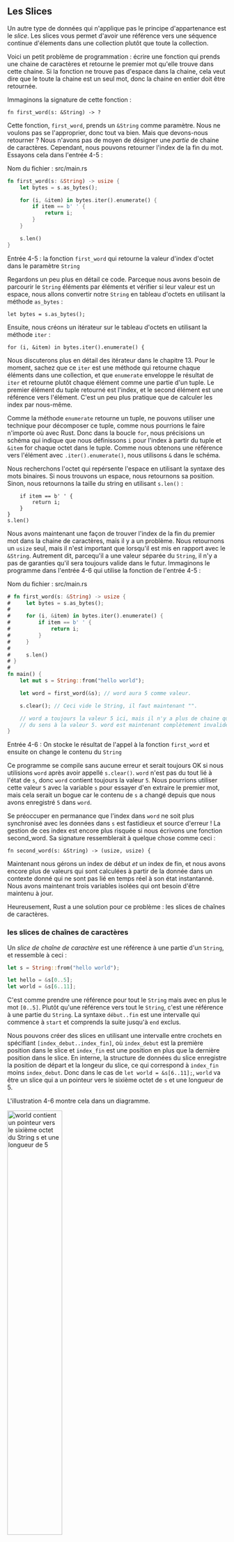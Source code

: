 ## Les Slices

Un autre type de données qui n'applique pas le principe d'appartenance est le
*slice*. Les slices vous permet d'avoir une référence vers une séquence
continue d'élements dans une collection plutôt que toute la collection.

Voici un petit problème de programmation : écrire une fonction qui prends une
chaine de caractères et retourne le premier mot qu'elle trouve dans cette
chaine. Si la fonction ne trouve pas d'espace dans la chaine, cela veut dire
que le toute la chaine est un seul mot, donc la chaine en entier doit être
retournée.

Immaginons la signature de cette fonction :

```rust,ignore
fn first_word(s: &String) -> ?
```

Cette fonction, `first_word`, prends un `&String` comme paramètre. Nous ne
voulons pas se l'approprier, donc tout va bien. Mais que devons-nous
retourner ? Nous n'avons pas de moyen de désigner une *partie* de chaine de
caractères. Cependant, nous pouvons retourner l'index de la fin du mot.
Essayons cela dans l'entrée 4-5 :

<span class="filename">Nom du fichier : src/main.rs</span>

```rust
fn first_word(s: &String) -> usize {
    let bytes = s.as_bytes();

    for (i, &item) in bytes.iter().enumerate() {
        if item == b' ' {
            return i;
        }
    }

    s.len()
}
```

<span class="caption">Entrée 4-5 : la fonction `first_word` qui retourne la
valeur d'index d'octet dans le paramètre `String`</span>

Regardons un peu plus en détail ce code. Parceque nous avons besoin de
parcourir le `String` éléments par éléments et vérifier si leur valeur est un
espace, nous allons convertir notre `String` en tableau d'octets en utilisant
la méthode `as_bytes` :

```rust,ignore
let bytes = s.as_bytes();
```
Ensuite, nous créons un itérateur sur le tableau d'octets en utilisant la
méthode `iter` :

```rust,ignore
for (i, &item) in bytes.iter().enumerate() {
```

Nous discuterons plus en détail des itérateur dans le chapitre 13. Pour le
moment, sachez que ce `iter` est une méthode qui retourne chaque éléments dans
une collection, et que `enumerate` enveloppe le résultat de `iter` et retourne
plutôt chaque élément comme une partie d'un tuple. Le premier élément du tuple
retourné est l'index, et le second  élément est une référence vers l'élément.
C'est un peu plus pratique que de calculer les index par nous-même.

Comme la méthode `enumerate` retourne un tuple, ne pouvons utiliser une
technique pour décomposer ce tuple, comme nous pourrions le faire n'importe où
avec Rust. Donc dans la boucle `for`, nous précisions un schéma qui indique que
nous définissons `i` pour l'index à partir du tuple et `&item` for chaque octet
dans le tuple. Comme nous obtenons une référence vers l'élément avec
`.iter().enumerate()`, nous utilisons `&` dans le schéma.

Nous recherchons l'octet qui repérsente l'espace en utilisant la syntaxe des
mots binaires. Si nous trouvons un espace, nous retournons sa position. Sinon,
nous retournons la taille du string en utilisant `s.len()` :

```rust,ignore
    if item == b' ' {
        return i;
    }
}
s.len()
```

Nous avons maintenant une façon de trouver l'index de la fin du premier mot
dans la chaine de caractères, mais il y a un problème. Nous retournons un
`usize` seul, mais il n'est important que lorsqu'il est mis en rapport avec
le `&String`. Autrement dit, parcequ'il a une valeur séparée du `String`, il
n'y a pas de garanties qu'il sera toujours valide dans le futur. Immaginons
le programme dans l'entrée 4-6 qui utilise la fonction de l'entrée 4-5 :

<span class="filename">Nom du fichier : src/main.rs</span>

```rust
# fn first_word(s: &String) -> usize {
#     let bytes = s.as_bytes();
#
#     for (i, &item) in bytes.iter().enumerate() {
#         if item == b' ' {
#             return i;
#         }
#     }
#
#     s.len()
# }
#
fn main() {
    let mut s = String::from("hello world");

    let word = first_word(&s); // word aura 5 comme valeur.

    s.clear(); // Ceci vide le String, il faut maintenant "".

    // word a toujours la valeur 5 ici, mais il n'y a plus de chaine qui donne
    // du sens à la valeur 5. word est maintenant complètement invalide !
}
```

<span class="caption">Entrée 4-6 : On stocke le résultat de l'appel à la
fonction `first_word` et ensuite on change le contenu du `String`</span>

Ce programme se compile sans aucune erreur et serait toujours OK si nous
utilisions `word` après avoir appellé `s.clear()`. `word` n'est pas du tout lié
à l'état de `s`, donc `word` contient toujours la valeur `5`. Nous pourrions
utiliser cette valeur `5` avec la variable `s` pour essayer d'en extraire le
premier mot, mais cela serait un bogue car le contenu de `s` a changé depuis
que nous avons enregistré `5` dans `word`.

Se préoccuper en permanance que l'index dans `word` ne soit plus synchronisé
avec les données dans `s` est fastidieux et source d'erreur ! La gestion de ces
index est encore plus risquée si nous écrivons une fonction second_word. Sa
signature ressemblerait à quelque chose comme ceci :

```rust,ignore
fn second_word(s: &String) -> (usize, usize) {
```

Maintenant nous gérons un index de début *et* un index de fin, et nous avons
encore plus de valeurs qui sont calculées à partir de la donnée dans un
contexte donné qui ne sont pas lié en temps réel à son état instantanné. Nous
avons maintenant trois variables isolées qui ont besoin d'être maintenu à jour.

Heureusement, Rust a une solution pour ce problème : les slices de chaînes de
caractères.

### les slices de chaînes de caractères

Un *slice de chaîne de caractère* est une référence à une partie d'un `String`,
et ressemble à ceci :

```rust
let s = String::from("hello world");

let hello = &s[0..5];
let world = &s[6..11];
```

C'est comme prendre une référence pour tout le `String` mais avec en plus le
mot `[0..5]`. Plutôt qu'une référence vers tout le `String`, c'est une
référence à une partie du `String`. La syntaxe `début..fin` est une intervalle
qui commence à `start` et comprends la suite jusqu'à `end` exclus.

Nous pouvons créer des slices en utilisant une intervalle entre crochets en
spécifiant `[index_debut..index_fin]`, où `index_debut` est la première
position dans le slice et `index_fin` est une position en plus que la dernière
position dans le slice. En interne, la structure de données du slice enregistre
la position de départ et la longeur du slice, ce qui correspond à `index_fin`
moins `index_debut`. Donc dans le cas de `let world = &s[6..11];`, `world` va
être un slice qui a un pointeur vers le sixième octet de `s` et une longueur
de 5.

L'illustration 4-6 montre cela dans un diagramme.


<img alt="world contient un pointeur vers le sixième octet du String s et une longueur de 5" src="img/trpl04-06.svg" class="center" style="width: 50%;" />

<span class="caption">Illustration 4-6 : un slice de String qui pointe vers
une partie de `String`</span>

Avec la syntaxe d'interface `..` de Rust, si vous voulez commencer au premier
index (zéro), vous pouvez ne rien mettre avant les deux points. Autrement dit,
ceci est identique :

```rust
let s = String::from("hello");

let slice = &s[0..2];
let slice = &s[..2];
```

De la même manière, si votre slice contient les derniers octets du `String`,
vous pouvez ne rien mettre à la fin. Cela veut dire que ces deux instructions
sont identiques :

```rust
let s = String::from("hello");

let len = s.len();

let slice = &s[3..len];
let slice = &s[3..];
```

Vous pouvez aussi ne mettre aucune limite pour faire un slice de toute la
chaine de caractères. Donc ces deux cas sont identiques :

```rust
let s = String::from("hello");

let len = s.len();

let slice = &s[0..len];
let slice = &s[..];
```

> Note : Les indexes de l'intervalle d'un slice d'un String doivent toujours
> être des valeurs compatibles avec l'UTF-8. Si vous essayez de créer un slice
> d'une chaine de caractères au millieu d'un caractère codé sur plusieurs
> octets, votre programme va se fermer avec une erreur. Pour que nous abordions
> simplement les slice de chaines de caractères, nous supposerons que nous
> utilisons l'ASCII uniquement dans cette section; nous discuterons plus en
> détails de la gestion UTF-8 dans la section “Chaines de caractères” au
> chapitre 8.

Avec toutes ces informations, essayons de ré-écrire `first_word` pour retourner
un slice. Le type pour les “slices de chaines de caractères” s'écrit `&str` :

<span class="filename">Nom du fichier : src/main.rs</span>

```rust
fn first_word(s: &String) -> &str {
    let bytes = s.as_bytes();

    for (i, &item) in bytes.iter().enumerate() {
        if item == b' ' {
            return &s[0..i];
        }
    }

    &s[..]
}
```

Nous récupérons l'index de la fin du mot de la même façon que nous l'avons fait
dans l'entrée 4-5, en cherchant la première occurence d'un espace. Quand nous
trouvons un espace, nous retournons un slice de chaine de caractère en
utilisant le début de la chaine de caractères et l'index de l'espace comme
indices de début et fin.

Maintenant, quand nous appellons `first_word`, nous récupérons une seule valeur
qui est liée à la donnée de base. La valeur est construite avec une référence
vers le point de départ du slice et nombre d'éléments dans le slice.

Retourner un slice fonctionnerait aussi pour une fonction `second_word` :

```rust,ignore
fn second_word(s: &String) -> &str {
```

Nous avons maintenant une API simple qui est bien plus difficile à perturber,
puisque le compilateur va s'assurer que les références dans le `String` seront
toujours en vigueur. Souvenez-vous du bogue dans le programme de l'entrée 4-6,
quand nous avions un index vers la fin du premier mot mais qu'ensuite nous
avions vidé la chaine de caractères et que notre index n'était plus valide ?
Ce code était logiquement incorrect mais nous n'avons pas immédiatement vu
d'erreurs. Les problèmes vont arriver plus tard si nous essayons d'utiliser
l'index du premir mot avec une chaine de caractère qui a été vidée. Les slices
rendent ce bogue impossible et nous fait savoir bien plus tôt quand nous avons
un problème avec notre code. Utiliser la version avec le slice de `first_word`
va lever une erreur au moment de la compilation :

<span class="filename">Nom du fichier : src/main.rs</span>

```rust,ignore
fn main() {
    let mut s = String::from("hello world");

    let word = first_word(&s);

    s.clear(); // Erreur !
}
```

Voici l'erreur du compilateur :

```text
error[E0502]: cannot borrow `s` as mutable because it is also borrowed as immutable
 --> src/main.rs:6:5
  |
4 |     let word = first_word(&s);
  |                            - immutable borrow occurs here
5 |
6 |     s.clear(); // Error!
  |     ^ mutable borrow occurs here
7 | }
  | - immutable borrow ends here
```

Rappellons-nous que d'après les règles de référencement, si nous avons une
référence immuable vers quelque chose, nous ne pouvons pas avoir une référence
modifiable en même temps. Parce que `clear` a besoin de raccourcir le `String`,
il essaye de prendre une référence modifiable, ce qui échoue. Non seulement
Rust a simplifié l'utilisation de notre API, mais il a aussi éliminé une
catégorie entière d'erreurs au moment de la compilation !

#### Les chaines de caractères pures sont des Slices

Souvenez-vous lorsque nous avons vu les chaines des caractères pures qui
étaient enregistrées dans le binaire. Maintenant que nous connaissons les
slices, nous pouvons comprendre comme il faut les chaines des caractères pures.

```rust
let s = "Hello, world!";
```

Ici, le type de `s` est un `&str` : c'est un slice qui pointe vers un endroit
spécifique du binaire. C'est pourquoi les chaines des caractères pures sont
immuables; `&str` est une référence immuable.

#### String Slices as Parameters

Knowing that you can take slices of literals and `String`s leads us to one more
improvement on `first_word`, and that’s its signature:

```rust,ignore
fn first_word(s: &String) -> &str {
```

A more experienced Rustacean would write the following line instead because it
allows us to use the same function on both `String`s and `&str`s:

```rust,ignore
fn first_word(s: &str) -> &str {
```

If we have a string slice, we can pass that directly. If we have a `String`, we
can pass a slice of the entire `String`. Defining a function to take a string
slice instead of a reference to a String makes our API more general and useful
without losing any functionality:

<span class="filename">Filename: src/main.rs</span>

```rust
# fn first_word(s: &str) -> &str {
#     let bytes = s.as_bytes();
#
#     for (i, &item) in bytes.iter().enumerate() {
#         if item == b' ' {
#             return &s[0..i];
#         }
#     }
#
#     &s[..]
# }
fn main() {
    let my_string = String::from("hello world");

    // first_word works on slices of `String`s
    let word = first_word(&my_string[..]);

    let my_string_literal = "hello world";

    // first_word works on slices of string literals
    let word = first_word(&my_string_literal[..]);

    // since string literals *are* string slices already,
    // this works too, without the slice syntax!
    let word = first_word(my_string_literal);
}
```

### Other Slices

String slices, as you might imagine, are specific to strings. But there’s a
more general slice type, too. Consider this array:

```rust
let a = [1, 2, 3, 4, 5];
```

Just like we might want to refer to a part of a string, we might want to refer
to part of an array and would do so like this:

```rust
let a = [1, 2, 3, 4, 5];

let slice = &a[1..3];
```

This slice has the type `&[i32]`. It works the same way as string slices do, by
storing a reference to the first element and a length. You’ll use this kind of
slice for all sorts of other collections. We’ll discuss these collections in
detail when we talk about vectors in Chapter 8.

## Summary

The concepts of ownership, borrowing, and slices are what ensure memory safety
in Rust programs at compile time. The Rust language gives you control over your
memory usage like other systems programming languages, but having the owner of
data automatically clean up that data when the owner goes out of scope means
you don’t have to write and debug extra code to get this control.

Ownership affects how lots of other parts of Rust work, so we’ll talk about
these concepts further throughout the rest of the book. Let’s move on to the
next chapter and look at grouping pieces of data together in a `struct`.
